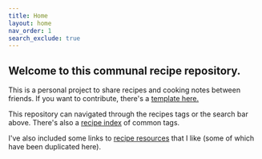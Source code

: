 ```yaml
---
title: Home
layout: home
nav_order: 1
search_exclude: true
---
```

## Welcome to this communal recipe repository. 

This is a personal project to share recipes and cooking notes between friends. If you want to contribute, there's a [template here.](Contribute.html#recipe-template)

This repository can navigated through the recipes tags or the search bar above. There's also a [recipe index](docs/Recipe%20Index.html) of common tags.

I've also included some links to [recipe resources](docs/Cool%20Places%20for%20Recipes.html) that I like (some of which have been duplicated here).


